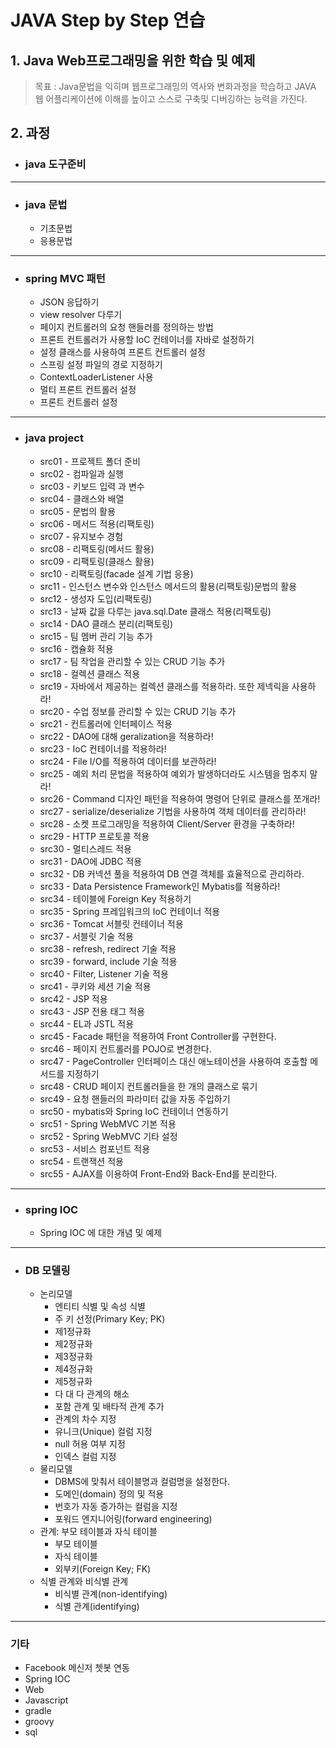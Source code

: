 # JAVA Step by Step 연습


## 1. Java Web프로그래밍을 위한 학습 및 예제
> 목표 : Java문법을 익히며 웹프로그래밍의 역사와 변화과정을 학습하고 JAVA 웹 어플리케이션에 이해를 높이고 스스로 구축및 디버깅하는 능력을 가진다.

## 2. 과정
- ### java 도구준비
---------------------
- ### java 문법
  - 기초문법
  - 응용문법
---------------------
- ### spring MVC 패턴
    - JSON 응답하기
    - view resolver 다루기 
    - 페이지 컨트롤러의 요청 핸들러를 정의하는 방법
    - 프론트 컨트롤러가 사용할 IoC 컨테이너를 자바로 설정하기
    - 설정 클래스를 사용하여 프론트 컨트롤러 설정
    - 스프링 설정 파일의 경로 지정하기
    - ContextLoaderListener 사용
    - 멀티 프론트 컨트롤러 설정
    - 프론트 컨트롤러 설정
---------------------
- ### java project
    - src01 - 프로젝트 폴더 준비
    - src02 - 컴파일과 실행
    - src03 - 키보드 입력 과 변수
    - src04 - 클래스와 배열
    - src05 - 문법의 활용
    - src06 - 메서드 적용(리팩토링)
    - src07 - 유지보수 경험
    - src08 - 리팩토링(메서드 활용)
    - src09 - 리팩토링(클래스 활용)
    - src10 - 리팩토링(facade 설계 기법 응용)
    - src11 - 인스턴스 변수와 인스턴스 메서드의 활용(리팩토링)문법의 활용
    - src12 - 생성자 도입(리팩토링)
    - src13 - 날짜 값을 다루는 java.sql.Date 클래스 적용(리팩토링)
    - src14 - DAO 클래스 분리(리팩토링)
    - src15 - 팀 멤버 관리 기능 추가
    - src16 - 캡슐화 적용
    - src17 - 팀 작업을 관리할 수 있는 CRUD 기능 추가
    - src18 - 컬렉션 클래스 적용
    - src19 - 자바에서 제공하는 컬렉션 클래스를 적용하라. 또한 제넥릭을 사용하라!
    - src20 - 수업 정보를 관리할 수 있는 CRUD 기능 추가
    - src21 - 컨트롤러에 인터페이스 적용
    - src22 - DAO에 대해 geralization을 적용하라!
    - src23 - IoC 컨테이너를 적용하라!
    - src24 - File I/O를 적용하여 데이터를 보관하라!
    - src25 - 예외 처리 문법을 적용하여 예외가 발생하더라도 시스템을 멈추지 말라!
    - src26 - Command 디자인 패턴을 적용하여 명령어 단위로 클래스를 쪼개라!
    - src27 - serialize/deserialize 기법을 사용하여 객체 데이터를 관리하라!
    - src28 - 소켓 프로그래밍을 적용하여 Client/Server 환경을 구축하라!
    - src29 - HTTP 프로토콜 적용
    - src30 - 멀티스레드 적용
    - src31 - DAO에 JDBC 적용
    - src32 - DB 커넥션 풀을 적용하여 DB 연결 객체를 효율적으로 관리하라.
    - src33 - Data Persistence Framework인 Mybatis를 적용하라!
    - src34 - 테이블에 Foreign Key 적용하기
    - src35 - Spring 프레임워크의 IoC 컨테이너 적용
    - src36 - Tomcat 서블릿 컨테이너 적용
    - src37 - 서블릿 기술 적용
    - src38 - refresh, redirect 기술 적용
    - src39 - forward, include 기술 적용
    - src40 - Filter, Listener 기술 적용
    - src41 - 쿠키와 세션 기술 적용
    - src42 - JSP 적용
    - src43 - JSP 전용 태그 적용
    - src44 - EL과 JSTL 적용
    - src45 - Facade 패턴을 적용하여 Front Controller를 구현한다.
    - src46 - 페이지 컨트롤러를 POJO로 변경한다.
    - src47 - PageController 인터페이스 대신 애노테이션을 사용하여 호출할 메서드를 지정하기
    - src48 - CRUD 페이지 컨트롤러들을 한 개의 클래스로 묶기
    - src49 - 요청 핸들러의 파라미터 값을 자동 주입하기
    - src50 - mybatis와 Spring IoC 컨테이너 연동하기
    - src51 - Spring WebMVC 기본 적용
    - src52 - Spring WebMVC 기타 설정
    - src53 - 서비스 컴포넌트 적용
    - src54 - 트랜잭션 적용
    - src55 - AJAX를 이용하여 Front-End와 Back-End를 분리한다.
---------------------
- ### spring IOC
    - Spring IOC 에 대한 개념 및 예제
---------------------
- ### DB 모델링
  - 논리모델
    - 엔티티 식별 및 속성 식별
    - 주 키 선정(Primary Key; PK)
    - 제1정규화
    - 제2정규화
    - 제3정규화
    - 제4정규화
    - 제5정규화
    - 다 대 다 관계의 해소
    - 포함 관계 및 배타적 관계 추가
    - 관계의 차수 지정
    - 유니크(Unique) 컬럼 지정
    - null 허용 여부 지정
    - 인덱스 컬럼 지정
  - 물리모델
    - DBMS에 맞춰서 테이블명과 컬럼명을 설정한다.
    - 도메인(domain) 정의 및 적용
    - 번호가 자동 증가하는 컬럼을 지정
    - 포워드 엔지니어링(forward engineering)
  - 관계: 부모 테이블과 자식 테이블
    - 부모 테이블
    - 자식 테이블
    - 외부키(Foreign Key; FK)
  - 식별 관계와 비식별 관계
    - 비식별 관계(non-identifying)
    - 식별 관계(identifying)
---------------------
### 기타
- Facebook 메신저 쳇봇 연동
- Spring IOC
- Web
- Javascript
- gradle
- groovy
- sql
